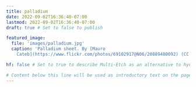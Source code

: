 ```yaml
---
title: palladium
date: 2022-09-02T16:36:40-07:00
lastmod: 2022-09-02T16:36:40-07:00
draft: true # Set to false to publish

featured_image:
  file: 'images/palladium.jpg'
  caption: 'Palladium sheet. By [Mauro
    Cateb](https://www.flickr.com/photos/69102917@N06/20889480092) (CC BY 2.0).' # Markdown can be included here

hf: false # Set to true to describe Multi-Etch as an alternative to hydrofluoric acid for this metal.

# Content below this line will be used as introductory text on the page.
---
```

